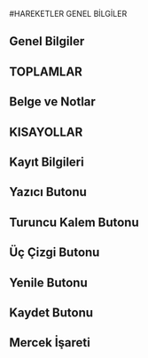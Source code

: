 #HAREKETLER GENEL BİLGİLER
## Genel Bilgiler
## TOPLAMLAR
## Belge ve Notlar
## KISAYOLLAR
## Kayıt Bilgileri 
## Yazıcı Butonu
## Turuncu Kalem Butonu 
## Üç Çizgi Butonu
## Yenile Butonu 
## Kaydet Butonu
## Mercek İşareti
